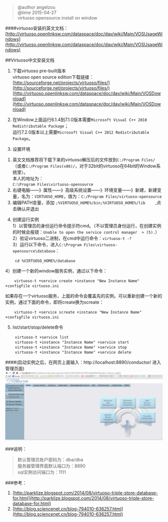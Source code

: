 >@author angelzou    
>@time 2015-04-27    
>virtuoso opensource install on window    

####virtuoso安装的英文文档：[http://virtuoso.openlinksw.com/dataspace/doc/dav/wiki/Main/VOSUsageWindows](http://virtuoso.openlinksw.com/dataspace/doc/dav/wiki/Main/VOSUsageWindows)    

##Virtuoso中文安装文档
1. 下载virtuoso pre-built版本   
virtuoso open source edition下载链接：       
[http://sourceforge.net/projects/virtuoso/files/](http://sourceforge.net/projects/virtuoso/files/)  
[http://virtuoso.openlinksw.com/dataspace/doc/dav/wiki/Main/VOSDownload](http://virtuoso.openlinksw.com/dataspace/doc/dav/wiki/Main/VOSDownload)

2. 在Window上面运行6.1.4到7.1.0版本需要`Microsoft Visual C++ 2010 Redistributable Package`；         
   运行7.2.0版本以上需要`Microsoft Visual C++ 2012 Redistributable Package`。          

3. 设置环境              
1) 英文文档推荐将下载下来的virtuoso解压后的文件放到`C:/Program Files/`（或者`C:/Program Files(x86)/`，对于32bit的virtuoso在64bit的Window系统里）。             
   本人的地址为：             
`C:\Program Files\virtuoso-opensource `         
2) 右键电脑——》属性——》高级系统设置——》环境变量——》新建，新建变量，名为：`VIRTUOSO_HOME`，值为：`C:/Program Files/virtuoso-opensource   `        
3) 编辑PATH变量，添加 `;%VIRTUOSO_HOME%/bin;%VIRTUOSO_HOME%/lib	` ,点击确认并退出               
4. 创建运行实例             
1）以管理员的身份运行命令提示符cmd。（不以管理员身份运行，在创建实例的时候会报错：`Unable to open the service control manager  > (5).`）              
2）验证virtuoso二进制，在cmd中运行命令：`virtuoso-t -?      `         
3）运行以下命令，进入`C:\Program Files\virtuoso-opensource\database`：       
         
		cd %VIRTUOSO_HOME%/database                  
4）创建一个新的window服务实例，通过以下命令：  
                  
		virtuoso-t +service create +instance "New Instance Name" +configfile virtuoso.ini               
如果存在一个virtuoso服务，上面的命令会覆盖先的实例。可以重新创建一个新的实例，通过下面的命令，即将create换为screate：   
         
		virtuoso-t +service screate +instance "New Instance Name" +configfile virtuoso.ini               
5. list/start/stop/delete命令  
             
		virtuoso-t +service list                  
		virtuoso-t +instance "Instance Name" +service start                
		virtuoso-t +instance "Instance Name" +service stop                
		virtuoso-t +instance "Instance Name" +service delete             

####(启动实例之后，在网页上面输入：http://localhost:8890/conductor/  进入管理页面)                
![virtuoso admin page img](../img/virtuoso-main.jpg)    


###说明：             
>默认管理员账户密码为：dba/dba                 
>服务器管理界面默认端口为：8890                   
>sql实例访问端口为：1111                


###参考：             
1. [http://parklize.blogspot.com/2014/08/virtuoso-triple-store-database-for.html](http://parklize.blogspot.com/2014/08/virtuoso-triple-store-database-for.html)                     
2. [http://blog.sciencenet.cn/blog-794010-636257.html](http://blog.sciencenet.cn/blog-794010-636257.html)                
